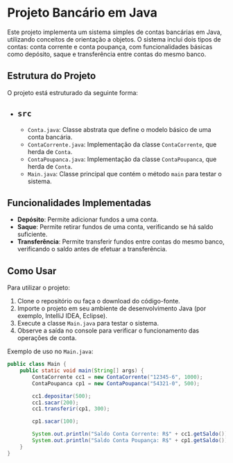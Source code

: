 # Projeto Bancário em Java

Este projeto implementa um sistema simples de contas bancárias em Java, utilizando conceitos de orientação a objetos. O sistema inclui dois tipos de contas: conta corrente e conta poupança, com funcionalidades básicas como depósito, saque e transferência entre contas do mesmo banco.

## Estrutura do Projeto

O projeto está estruturado da seguinte forma:

- `src`
  - 
    - `Conta.java`: Classe abstrata que define o modelo básico de uma conta bancária.
    - `ContaCorrente.java`: Implementação da classe `ContaCorrente`, que herda de `Conta`.
    - `ContaPoupanca.java`: Implementação da classe `ContaPoupanca`, que herda de `Conta`.
    - `Main.java`: Classe principal que contém o método `main` para testar o sistema.

## Funcionalidades Implementadas

- **Depósito**: Permite adicionar fundos a uma conta.
- **Saque**: Permite retirar fundos de uma conta, verificando se há saldo suficiente.
- **Transferência**: Permite transferir fundos entre contas do mesmo banco, verificando o saldo antes de efetuar a transferência.

## Como Usar

Para utilizar o projeto:

1. Clone o repositório ou faça o download do código-fonte.
2. Importe o projeto em seu ambiente de desenvolvimento Java (por exemplo, IntelliJ IDEA, Eclipse).
3. Execute a classe `Main.java` para testar o sistema.
4. Observe a saída no console para verificar o funcionamento das operações de conta.

Exemplo de uso no `Main.java`:

```java
public class Main {
    public static void main(String[] args) {
        ContaCorrente cc1 = new ContaCorrente("12345-6", 1000);
        ContaPoupanca cp1 = new ContaPoupanca("54321-0", 500);

        cc1.depositar(500);
        cc1.sacar(200);
        cc1.transferir(cp1, 300);

        cp1.sacar(100);

        System.out.println("Saldo Conta Corrente: R$" + cc1.getSaldo());
        System.out.println("Saldo Conta Poupança: R$" + cp1.getSaldo());
    }
}
